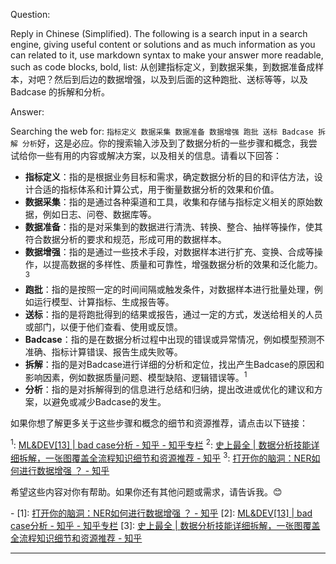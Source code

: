 Question:

Reply in Chinese (Simplified).
The following is a search input in a search engine, giving useful content or solutions and as much information as you can related to it, use markdown syntax to make your answer more readable, such as code blocks, bold, list:
从创建指标定义，到数据采集，到数据准备成样本，对吧？然后到后边的数据增强，以及到后面的这种跑批、送标等等，以及 Badcase 的拆解和分析。

Answer:

Searching the web for: `指标定义 数据采集 数据准备 数据增强 跑批 送标 Badcase 拆解 分析`好，这是必应。你的搜索输入涉及到了数据分析的一些步骤和概念，我尝试给你一些有用的内容或解决方案，以及相关的信息。请看以下回答：

- **指标定义**：指的是根据业务目标和需求，确定数据分析的目的和评估方法，设计合适的指标体系和计算公式，用于衡量数据分析的效果和价值。
- **数据采集**：指的是通过各种渠道和工具，收集和存储与指标定义相关的原始数据，例如日志、问卷、数据库等。
- **数据准备**：指的是对采集到的数据进行清洗、转换、整合、抽样等操作，使其符合数据分析的要求和规范，形成可用的数据样本。
- **数据增强**：指的是通过一些技术手段，对数据样本进行扩充、变换、合成等操作，以提高数据的多样性、质量和可靠性，增强数据分析的效果和泛化能力。<sup>3</sup>
- **跑批**：指的是按照一定的时间间隔或触发条件，对数据样本进行批量处理，例如运行模型、计算指标、生成报告等。
- **送标**：指的是将跑批得到的结果或报告，通过一定的方式，发送给相关的人员或部门，以便于他们查看、使用或反馈。
- **Badcase**：指的是在数据分析过程中出现的错误或异常情况，例如模型预测不准确、指标计算错误、报告生成失败等。
- **拆解**：指的是对Badcase进行详细的分析和定位，找出产生Badcase的原因和影响因素，例如数据质量问题、模型缺陷、逻辑错误等。<sup>1</sup>
- **分析**：指的是对拆解得到的信息进行总结和归纳，提出改进或优化的建议和方案，以避免或减少Badcase的发生。

如果你想了解更多关于这些步骤和概念的细节和资源推荐，请点击以下链接：

<sup>1</sup>: [ML&DEV[13] | bad case分析 - 知乎 - 知乎专栏](https://zhuanlan.zhihu.com/p/108680134)
<sup>2</sup>: [史上最全 | 数据分析技能详细拆解，一张图覆盖全流程知识细节和资源推荐 - 知乎](https://zhuanlan.zhihu.com/p/86779884)
<sup>3</sup>: [打开你的脑洞：NER如何进行数据增强 ？ - 知乎](https://zhuanlan.zhihu.com/p/342032812)

希望这些内容对你有帮助。如果你还有其他问题或需求，请告诉我。😊

\-
\[1]: [打开你的脑洞：NER如何进行数据增强 ？ - 知乎](https://zhuanlan.zhihu.com/p/342032812)
\[2]: [ML&DEV[13] | bad case分析 - 知乎 - 知乎专栏](https://zhuanlan.zhihu.com/p/108680134)
\[3]: [史上最全 | 数据分析技能详细拆解，一张图覆盖全流程知识细节和资源推荐 - 知乎](https://zhuanlan.zhihu.com/p/86779884)

<hr/>


